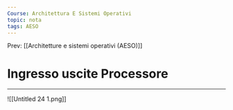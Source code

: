 ```yaml
---
Course: Architettura E Sistemi Operativi
topic: nota
tags: AESO
---
```


Prev: [[Architetture e sistemi operativi (AESO)]]

# Ingresso uscite Processore
---


![[Untitled 24 1.png]]